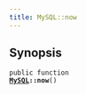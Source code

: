 ```yaml
---
title: MySQL::now
---
```


## Synopsis

<code>public function <b><a href="MySQL">MySQL</a>::now</b>()</code>

